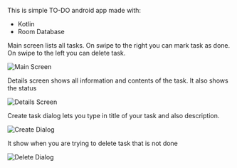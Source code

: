 This is simple TO-DO android app made with:

- Kotlin
- Room Database

Main screen lists all tasks.
On swipe to the right you can mark task as done.
On swipe to the left you can delete task.

![Main Screen](/images/main_screen.png)

Details screen shows all information and contents of the task.
It also shows the status

![Details Screen](/images/details.png)

Create task dialog lets you type in title of your task and also description.

![Create Dialog](/images/create_task_dialog.png)

It show when you are trying to delete task that is not done

![Delete Dialog](/images/delete_not_done_task_dialog.png)